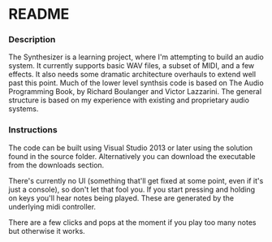 # README #

### Description ###

The Synthesizer is a learning project, where I'm attempting to build an audio system.
It currently supports basic WAV files, a subset of MIDI, and a few effects. It also
needs some dramatic architecture overhauls to extend well past this point. Much of the
lower level synthsis code is based on The Audio Programming Book, by Richard Boulanger
and Victor Lazzarini. The general structure is based on my experience with existing and
proprietary audio systems.

### Instructions ###

The code can be built using Visual Studio 2013 or later using the solution found in the 
source folder. Alternatively you can download the executable from the downloads section.

There's currently no UI (something that'll get fixed at some point, even if it's just a
console), so don't let that fool you. If you start pressing and holding on keys you'll
hear notes being played. These are generated by the underlying midi controller.

There are a few clicks and pops at the moment if you play too many notes but otherwise it works.